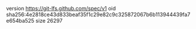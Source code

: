 version https://git-lfs.github.com/spec/v1
oid sha256:4e2818ce43d833beaf35f1c29e82c9c325872067b6b113944439fa7e654ba525
size 26297
